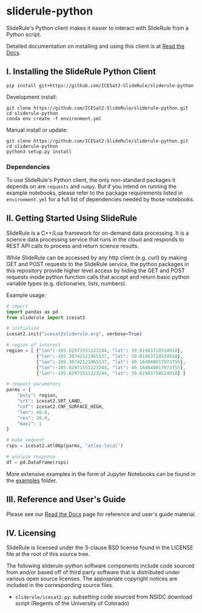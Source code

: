 # sliderule-python

SlideRule's Python client makes it easier to interact with SlideRule from a Python script.

Detailed documentation on installing and using this client is at [Read the Docs](https://sliderule-python.readthedocs.io).

## I. Installing the SlideRule Python Client
```
pip install git+https://github.com/ICESat2-SlideRule/sliderule-python
```

Development install:
```
git clone https://github.com/ICESat2-SlideRule/sliderule-python.git
cd sliderule-python
conda env create -f environment.yml
```

Manual install or update:
```
git clone https://github.com/ICESat2-SlideRule/sliderule-python.git
cd sliderule-python
python3 setup.py install
```

### Dependencies

To use SlideRule's Python client, the only non-standard packages it depends on are `requests` and `numpy`.  But if you intend on running the example notebooks, please refer to the package requirements listed in `environment.yml` for a full list of dependencies needed by those notebooks.

## II. Getting Started Using SlideRule

SlideRule is a C++/Lua framework for on-demand data processing. It is a science data processing service that runs in the cloud and responds to REST API calls to process and return science results.

While SlideRule can be accessed by any http client (e.g. curl) by making GET and POST requests to the SlideRule service, the python packages in this repository provide higher level access by hiding the GET and POST requests inside python function calls that accept and return basic python variable types (e.g. dictionaries, lists, numbers).

Example usage:
```python
# import
import pandas as pd
from sliderule import icesat2

# initialize
icesat2.init("icesat2sliderule.org", verbose=True)

# region of interest 
region = [ {"lon":-105.82971551223244, "lat": 39.81983728534918},
           {"lon":-105.30742121965137, "lat": 39.81983728534918},
           {"lon":-105.30742121965137, "lat": 40.164048017973755},
           {"lon":-105.82971551223244, "lat": 40.164048017973755},
           {"lon":-105.82971551223244, "lat": 39.81983728534918} ]

# request parameters
parms = {
    "poly": region,
    "srt": icesat2.SRT_LAND, 
    "cnf": icesat2.CNF_SURFACE_HIGH,
    "len": 40.0,
    "res": 20.0,
    "maxi": 1
}

# make request
rsps = icesat2.atl06p(parms, "atlas-local")

# analyze response
df = pd.DataFrame(rsps)
```

More extensive examples in the form of Jupyter Notebooks can be found in the [examples](examples/) folder.

## III. Reference and User's Guide

Please see our [Read the Docs](https://sliderule-python.readthedocs.io) page for reference and user's guide material.

## IV. Licensing

SlideRule is licensed under the 3-clause BSD license found in the LICENSE file at the root of this source tree.

The following sliderule-python software components include code sourced from and/or based off of third party software 
that is distributed under various open source licenses. The appropriate copyright notices are included in the 
corresponding source files.
* `sliderule/icesat2.py`: subsetting code sourced from NSIDC download script (Regents of the University of Colorado)
